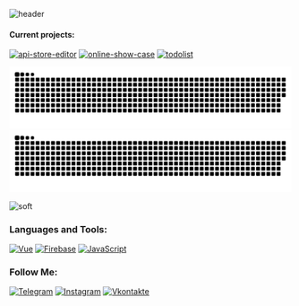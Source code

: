 <!-- [![Header](https://github.com/Quantum-PizZzA/Quantum-PizZzA/tree/main/assets/header.png)](https://www.shpavda.com/) -->

![header](https://capsule-render.vercel.app/api?type=waving&color=gradient&height=256&section=header&text=Hello%20World!&fontSize=75&animation=fadeIn&fontAlignY=38&desc=Welcome%20to%20my%20GitHub%20profile!%20Put%20stars,%20fork%20and%20contribute!&descAlignY=51&descAlign=62)

#### Current projects:

[![api-store-editor](https://img.shields.io/badge/-api-store-editor-090909?style=for-the-badge&logo=online-show-case&logoColor=4F7DB3)](https://api-store-editor.vercel.app/)
[![online-show-case](https://img.shields.io/badge/-OnlineShowCase-090909?style=for-the-badge&logo=online-show-case&logoColor=4F7DB3)](https://online-show-case.vercel.app/)
[![todolist](https://img.shields.io/badge/-todolist-090909?style=for-the-badge&logo=todolist&logoColor=B4068E)](https://todolist-betaio-quantum-r.vercel.app/)

![github contribution grid snake animation](https://raw.githubusercontent.com/teuchezh/teuchezh/output/github-contribution-grid-snake-dark.svg#gh-dark-mode-only)![github contribution grid snake animation](https://raw.githubusercontent.com/teuchezh/teuchezh/output/github-contribution-grid-snake.svg#gh-light-mode-only)

![soft](https://capsule-render.vercel.app/api?type=soft&color=gradient&text=Come%20again!&fontSize=40&animation=twinkling)

### Languages and Tools:

[![Vue](https://img.shields.io/badge/-Vue-090909?style=for-the-badge&logo=Vue.js&logoColor=42B784)](https://vuejs.org/guide/introduction.html)
[![Firebase](https://img.shields.io/badge/-Firebase-090909?style=for-the-badge&logo=firebase&logoColor=F8C52C)](https://firebase.google.com/docs/guides)
[![JavaScript](https://img.shields.io/badge/-JavaScript-090909?style=for-the-badge&logo=JavaScript&logoColor=E9D54D)](https://javascript.info/)

<!--
![Flutter](https://img.shields.io/badge/-Flutter-090909?style=for-the-badge&logo=flutter&logoColor=47C5FB)
![TensorFlow](https://img.shields.io/badge/-TensorFlow-090909?style=for-the-badge&logo=tensorflow&logoColor=F88C00)
![Dart](https://img.shields.io/badge/-Dart-090909?style=for-the-badge&logo=dart&logoColor=097CDB)
![.Net](https://img.shields.io/badge/-Framework-090909?style=for-the-badge&logo=.net&logoColor=E5D3FF)
![C++](https://img.shields.io/badge/-C++-090909?style=for-the-badge&logo=C%2b%2b&logoColor=6296CC)
-->

### Follow Me:

<!-- [![YouTube](https://img.shields.io/badge/-YouTube-090909?style=for-the-badge&logo=YouTube&logoColor=FF0000)](https://www.youtube.com/sergeyisanin) -->
[![Telegram](https://img.shields.io/badge/-Telegram-090909?style=for-the-badge&logo=telegram&logoColor=27A0D9)](https://t.me/i5anin)
[![Instagram](https://img.shields.io/badge/-Instagram-090909?style=for-the-badge&logo=instagram&logoColor=B4068E)](https://www.instagram.com/i5anin)
[![Vkontakte](https://img.shields.io/badge/-Vkontakte-090909?style=for-the-badge&logo=Vk&logoColor=4F7DB3)](https://vk.com/i5anin)

<!-- [![Twitter](https://img.shields.io/badge/-Twitter-090909?style=for-the-badge&logo=Twitter&logoColor=1C9DEB)](https://twitter.com/i5anin)
[![Facebook](https://img.shields.io/badge/-Facebook-090909?style=for-the-badge&logo=Facebook&logoColor=1195F5)](https://www.facebook.com/i5anin) -->

<!--
[![LinkedIn](https://img.shields.io/badge/-LinkedIn-090909?style=for-the-badge&logo=linkedin&logoColor=007BB6)](https://www.linkedin.com/in/alexeyshpavda)
-->
